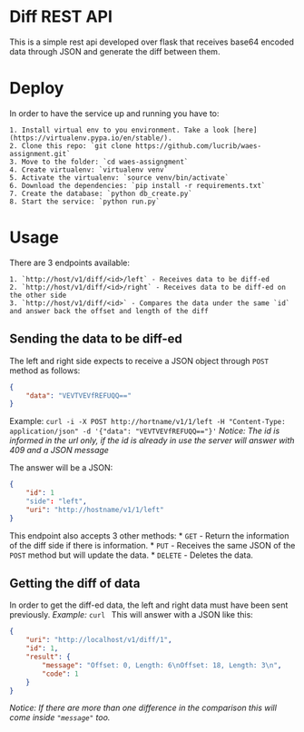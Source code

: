 # Diff REST API
This is a simple rest api developed over flask that receives base64 encoded data through JSON and 
generate the diff between them.

# Deploy
In order to have the service up and running you have to:

    1. Install virtual env to you environment. Take a look [here](https://virtualenv.pypa.io/en/stable/).
    2. Clone this repo: `git clone https://github.com/lucrib/waes-assignment.git`
    3. Move to the folder: `cd waes-assigngment`
    4. Create virtualenv: `virtualenv venv`
    5. Activate the virtualenv: `source venv/bin/activate`
    6. Download the dependencies: `pip install -r requirements.txt`
    7. Create the database: `python db_create.py`
    8. Start the service: `python run.py`

# Usage
There are 3 endpoints available:

    1. `http://host/v1/diff/<id>/left` - Receives data to be diff-ed
    2. `http://host/v1/diff/<id>/right` - Receives data to be diff-ed on the other side
    3. `http://host/v1/diff/<id>` - Compares the data under the same `id` and answer back the offset and length of the diff

## Sending the data to be diff-ed
The left and right side expects to receive a JSON object through `POST` method as follows:
```json
{
    "data": "VEVTVEVfREFUQQ=="
}
```

Example:
`curl -i -X POST http://hortname/v1/1/left -H "Content-Type: application/json" -d '{"data": "VEVTVEVfREFUQQ=="}'`
_Notice: The id is informed in the url only, if the id is already in use the server will answer with 409 and a JSON message_

The answer will be a JSON:
```json
{
    "id": 1
    "side": "left",
    "uri": "http://hostname/v1/1/left"
}
```

This endpoint also accepts 3 other methods:
    * `GET` - Return the information of the diff side if there is information.
    * `PUT` - Receives the same JSON of the `POST` method but will update the data.
    * `DELETE` - Deletes the data.

## Getting the diff of data
In order to get the diff-ed data, the left and right data must have been sent previously.
_Example:_
`curl `
This will answer with a JSON like this:
```json
{
    "uri": "http://localhost/v1/diff/1",
    "id": 1,
    "result": {
        "message": "Offset: 0, Length: 6\nOffset: 18, Length: 3\n",
        "code": 1
    }
}
```
_Notice: If there are more than one difference in the comparison this will come inside `"message"` too._
